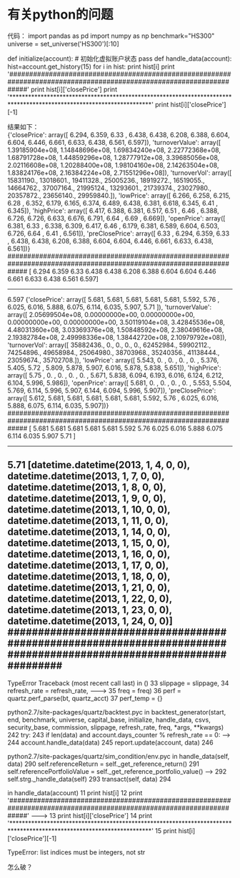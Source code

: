 # 有关python的问题

代码：
import pandas as pd
import numpy as np
benchmark="HS300"
universe = set_universe('HS300')[:10]

def initialize(account):                   # 初始化虚拟账户状态
    pass
def handle_data(account):
    hist=account.get_history(15)
    for i in hist:
        print hist[i]
        print '#####################################################################################################################'
        print hist[i]['closePrice']
        print '*********************************************************************************************************************'
        print hist[i]['closePrice'][-1]
        
结果如下：      
{'closePrice': array([ 6.294,  6.359,  6.33 ,  6.438,  6.438,  6.208,  6.388,  6.604,
        6.604,  6.446,  6.661,  6.633,  6.438,  6.561,  6.597]), 'turnoverValue': array([  1.39185904e+08,   1.14848696e+08,   1.69834240e+08,
         2.22772368e+08,   1.68791728e+08,   1.44859296e+08,
         1.28777912e+08,   3.39685056e+08,   2.02116608e+08,
         1.20288400e+08,   1.98104160e+08,   2.14263504e+08,
         1.83824176e+08,   2.16384224e+08,   2.71551296e+08]), 'turnoverVol': array([ 15831190.,  13018601.,  19411328.,  25005236.,  18919272.,
        16519055.,  14664762.,  37007164.,  21995124.,  13293601.,
        21739374.,  23027980.,  20357872.,  23656140.,  29959840.]), 'lowPrice': array([ 6.266,  6.258,  6.215,  6.28 ,  6.352,  6.179,  6.165,  6.374,
        6.489,  6.438,  6.381,  6.618,  6.345,  6.41 ,  6.345]), 'highPrice': array([ 6.417,  6.388,  6.381,  6.517,  6.51 ,  6.46 ,  6.388,  6.726,
        6.726,  6.633,  6.676,  6.791,  6.64 ,  6.69 ,  6.669]), 'openPrice': array([ 6.381,  6.33 ,  6.338,  6.309,  6.417,  6.46 ,  6.179,  6.381,
        6.589,  6.604,  6.503,  6.726,  6.64 ,  6.41 ,  6.561]), 'preClosePrice': array([ 6.33 ,  6.294,  6.359,  6.33 ,  6.438,  6.438,  6.208,  6.388,
        6.604,  6.604,  6.446,  6.661,  6.633,  6.438,  6.561])}
#####################################################################################################################
[ 6.294  6.359  6.33   6.438  6.438  6.208  6.388  6.604  6.604  6.446
  6.661  6.633  6.438  6.561  6.597]
*********************************************************************************************************************
6.597
{'closePrice': array([ 5.681,  5.681,  5.681,  5.681,  5.681,  5.592,  5.76 ,  6.025,
        6.016,  5.888,  6.075,  6.114,  6.035,  5.907,  5.71 ]), 'turnoverValue': array([  2.05699504e+08,   0.00000000e+00,   0.00000000e+00,
         0.00000000e+00,   0.00000000e+00,   3.50119104e+08,
         3.42845536e+08,   4.48031360e+08,   3.03369376e+08,
         1.50848592e+08,   2.38049616e+08,   2.19382784e+08,
         2.49998336e+08,   1.38442720e+08,   2.10979792e+08]), 'turnoverVol': array([ 35882436.,         0.,         0.,         0.,         0.,
        62452984.,  59902112.,  74254896.,  49658984.,  25064980.,
        38703968.,  35240356.,  41138444.,  23059674.,  35702708.]), 'lowPrice': array([ 5.543,  0.   ,  0.   ,  0.   ,  0.   ,  5.376,  5.405,  5.72 ,
        5.809,  5.878,  5.907,  6.016,  5.878,  5.838,  5.651]), 'highPrice': array([ 5.75 ,  0.   ,  0.   ,  0.   ,  0.   ,  5.671,  5.838,  6.094,
        6.193,  6.016,  6.124,  6.212,  6.104,  5.996,  5.986]), 'openPrice': array([ 5.681,  0.   ,  0.   ,  0.   ,  0.   ,  5.553,  5.504,  5.769,
        6.114,  5.996,  5.907,  6.144,  6.094,  5.996,  5.907]), 'preClosePrice': array([ 5.612,  5.681,  5.681,  5.681,  5.681,  5.681,  5.592,  5.76 ,
        6.025,  6.016,  5.888,  6.075,  6.114,  6.035,  5.907])}
#####################################################################################################################
[ 5.681  5.681  5.681  5.681  5.681  5.592  5.76   6.025  6.016  5.888
  6.075  6.114  6.035  5.907  5.71 ]
*********************************************************************************************************************
5.71
[datetime.datetime(2013, 1, 4, 0, 0), datetime.datetime(2013, 1, 7, 0, 0), datetime.datetime(2013, 1, 8, 0, 0), datetime.datetime(2013, 1, 9, 0, 0), datetime.datetime(2013, 1, 10, 0, 0), datetime.datetime(2013, 1, 11, 0, 0), datetime.datetime(2013, 1, 14, 0, 0), datetime.datetime(2013, 1, 15, 0, 0), datetime.datetime(2013, 1, 16, 0, 0), datetime.datetime(2013, 1, 17, 0, 0), datetime.datetime(2013, 1, 18, 0, 0), datetime.datetime(2013, 1, 21, 0, 0), datetime.datetime(2013, 1, 22, 0, 0), datetime.datetime(2013, 1, 23, 0, 0), datetime.datetime(2013, 1, 24, 0, 0)]
#####################################################################################################################
---------------------------------------------------------------------------
TypeError                                 Traceback (most recent call last)
<mercury-input-25-9d74bda7bf81> in <module>()
     33                             slippage        = slippage,
     34                             refresh_rate    = refresh_rate,
---> 35                             freq            = freq)
     36     perf = quartz.perf_parse(bt, quartz_acct)
     37     perf_temp = {}

python2.7/site-packages/quartz/backtest.pyc in backtest_generator(start, end, benchmark, universe, capital_base, initialize, handle_data, csvs, security_base, commission, slippage, refresh_rate, freq, *args, **kwargs)
    242             try:
    243                 if len(data) and account.days_counter % refresh_rate == 0:
--> 244                     account.handle_data(data)
    245                 report.update(account, data)
    246 

python2.7/site-packages/quartz/sim_condition/env.pyc in handle_data(self, data)
    290             self.referenceReturn = self._get_reference_return()
    291             self.referencePortfolioValue = self._get_reference_portfolio_value()
--> 292             self.strg._handle_data(self)
    293             transact(self, data)
    294 

<mercury-input-25-9d74bda7bf81> in handle_data(account)
     11         print hist[i]
     12         print '#####################################################################################################################'
---> 13         print hist[i]['closePrice']
     14         print '*********************************************************************************************************************'
     15         print hist[i]['closePrice'][-1]

TypeError: list indices must be integers, not str

怎么破？